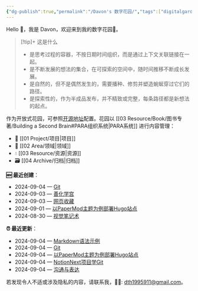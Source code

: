 ```yaml
---
{"dg-publish":true,"permalink":"/Davon's 数字花园/","tags":["digitalgarden","gardenEntry"]}
---
```



Hello 👋，我是 Davon，欢迎来到我的数字花园🌱。

>[!tip]+ 这是什么
>- 是思考过程的容器，不按日期时间组织，而是通过上下文关联链接在一起。
>- 是不断发展的想法的集合，在可探索的空间中，随时间推移不断成长发展。
>- 是自然的，但不是偶然发生的，需要播种、修剪并塑造蜿蜒穿过它们的路径。
>- 是探索性的，作为半成品发布，并不精致或完整，每条路径都是新想法的起点。

作为开放式花园，可参照[开源地址](https://github.com/DavonOs/digitalgarden)配置。花园以 [[03 Resource/Book/图书专著/Building a Second Brain#PARA组织系统\|PARA系统]] 进行内容管理：
- 🎯 [[01 Project/项目\|项目]]
- 🔖 [[02 Area/领域\|领域]]
- 💧 [[03 Resource/资源\|资源]]
- 🗃️ [[04 Archive/归档\|归档]]

**🆕 最近创建**：

<div><ul class="dataview list-view-ul"><li><span>2024-09-04 — <a data-tooltip-position="top" aria-label="01 Project/Program/Git.md" data-href="01 Project/Program/Git.md" href="01 Project/Program/Git.md" class="internal-link" target="_blank" rel="noopener">Git</a></span></li><li><span>2024-09-03 — <a data-tooltip-position="top" aria-label="03 Resource/善化学宫.md" data-href="03 Resource/善化学宫.md" href="03 Resource/善化学宫.md" class="internal-link" target="_blank" rel="noopener">善化学宫</a></span></li><li><span>2024-09-03 — <a data-tooltip-position="top" aria-label="03 Resource/网页收藏.md" data-href="03 Resource/网页收藏.md" href="03 Resource/网页收藏.md" class="internal-link" target="_blank" rel="noopener">网页收藏</a></span></li><li><span>2024-09-01 — <a data-tooltip-position="top" aria-label="01 Project/Program/Hugo/以PaperMod主题为例部署Hugo站点.md" data-href="01 Project/Program/Hugo/以PaperMod主题为例部署Hugo站点.md" href="01 Project/Program/Hugo/以PaperMod主题为例部署Hugo站点.md" class="internal-link" target="_blank" rel="noopener">以PaperMod主题为例部署Hugo站点</a></span></li><li><span>2024-08-30 — <a data-tooltip-position="top" aria-label="02 Area/视觉笔记术.md" data-href="02 Area/视觉笔记术.md" href="02 Area/视觉笔记术.md" class="internal-link" target="_blank" rel="noopener">视觉笔记术</a></span></li></ul></div>

**⏰ 最近更新**：

<div><ul class="dataview list-view-ul"><li><span>2024-09-04 — <a data-tooltip-position="top" aria-label="01 Project/Content/Markdown语法示例.md" data-href="01 Project/Content/Markdown语法示例.md" href="01 Project/Content/Markdown语法示例.md" class="internal-link" target="_blank" rel="noopener">Markdown语法示例</a></span></li><li><span>2024-09-04 — <a data-tooltip-position="top" aria-label="01 Project/Program/Git.md" data-href="01 Project/Program/Git.md" href="01 Project/Program/Git.md" class="internal-link" target="_blank" rel="noopener">Git</a></span></li><li><span>2024-09-04 — <a data-tooltip-position="top" aria-label="01 Project/Program/Hugo/以PaperMod主题为例部署Hugo站点.md" data-href="01 Project/Program/Hugo/以PaperMod主题为例部署Hugo站点.md" href="01 Project/Program/Hugo/以PaperMod主题为例部署Hugo站点.md" class="internal-link" target="_blank" rel="noopener">以PaperMod主题为例部署Hugo站点</a></span></li><li><span>2024-09-04 — <a data-tooltip-position="top" aria-label="01 Project/Program/NotionNext项目学Git.md" data-href="01 Project/Program/NotionNext项目学Git.md" href="01 Project/Program/NotionNext项目学Git.md" class="internal-link" target="_blank" rel="noopener">NotionNext项目学Git</a></span></li><li><span>2024-09-04 — <a data-tooltip-position="top" aria-label="02 Area/沟通与表达.md" data-href="02 Area/沟通与表达.md" href="02 Area/沟通与表达.md" class="internal-link" target="_blank" rel="noopener">沟通与表达</a></span></li></ul></div>

若发现令人不适或涉及隐私的内容，请联系我，🦀🦀: dth1995911@gmail.com。

